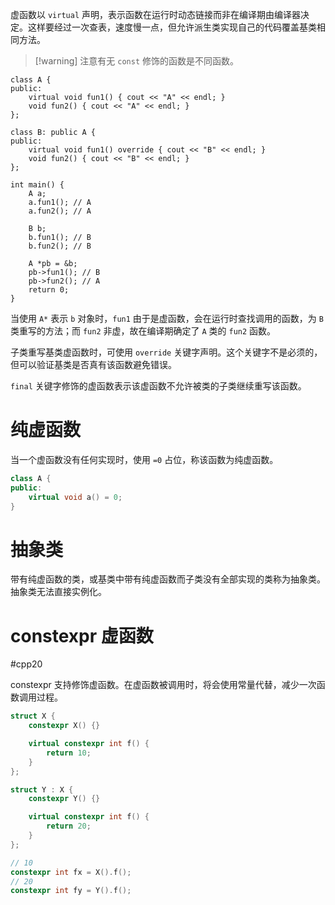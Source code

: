 虚函数以 `virtual` 声明，表示函数在运行时动态链接而非在编译期由编译器决定。这样要经过一次查表，速度慢一点，但允许派生类实现自己的代码覆盖基类相同方法。

> [!warning] 注意有无 `const` 修饰的函数是不同函数。

```run-cpp
class A {
public:
    virtual void fun1() { cout << "A" << endl; }
    void fun2() { cout << "A" << endl; }
};

class B: public A {
public:
    virtual void fun1() override { cout << "B" << endl; }
    void fun2() { cout << "B" << endl; }
};

int main() {
    A a;
    a.fun1(); // A
    a.fun2(); // A

    B b;
    b.fun1(); // B
    b.fun2(); // B

    A *pb = &b;
    pb->fun1(); // B
    pb->fun2(); // A
    return 0;
}
```

当使用 `A*` 表示 `b` 对象时，`fun1` 由于是虚函数，会在运行时查找调用的函数，为 `B` 类重写的方法；而 `fun2` 非虚，故在编译期确定了 `A` 类的 `fun2` 函数。

子类重写基类虚函数时，可使用 `override` 关键字声明。这个关键字不是必须的，但可以验证基类是否真有该函数避免错误。

`final` 关键字修饰的虚函数表示该虚函数不允许被类的子类继续重写该函数。
# 纯虚函数

当一个虚函数没有任何实现时，使用 `=0` 占位，称该函数为纯虚函数。

```c++
class A {
public:
    virtual void a() = 0;
}
```
# 抽象类

带有纯虚函数的类，或基类中带有纯虚函数而子类没有全部实现的类称为抽象类。抽象类无法直接实例化。
# constexpr 虚函数
#cpp20

constexpr 支持修饰虚函数。在虚函数被调用时，将会使用常量代替，减少一次函数调用过程。

```c++
struct X {
    constexpr X() {}

    virtual constexpr int f() {
        return 10;
    }
};

struct Y : X {
    constexpr Y() {}

    virtual constexpr int f() {
        return 20;
    }
};

// 10
constexpr int fx = X().f();
// 20
constexpr int fy = Y().f();
```
